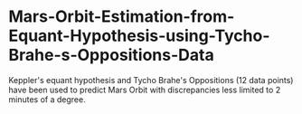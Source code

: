 # Mars-Orbit-Estimation-from-Equant-Hypothesis-using-Tycho-Brahe-s-Oppositions-Data
Keppler's equant hypothesis and Tycho Brahe's Oppositions (12 data points) have been used to predict Mars Orbit with discrepancies less limited to 2 minutes of a degree.
